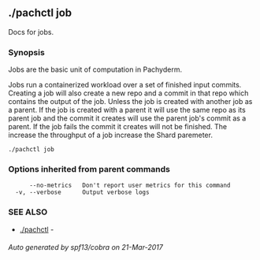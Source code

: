 ## ./pachctl job

Docs for jobs.

### Synopsis


Jobs are the basic unit of computation in Pachyderm.

Jobs run a containerized workload over a set of finished input commits.
Creating a job will also create a new repo and a commit in that repo which
contains the output of the job. Unless the job is created with another job as a
parent. If the job is created with a parent it will use the same repo as its
parent job and the commit it creates will use the parent job's commit as a
parent.
If the job fails the commit it creates will not be finished.
The increase the throughput of a job increase the Shard paremeter.


```
./pachctl job
```

### Options inherited from parent commands

```
      --no-metrics   Don't report user metrics for this command
  -v, --verbose      Output verbose logs
```

### SEE ALSO
* [./pachctl](./pachctl.md)	 - 

###### Auto generated by spf13/cobra on 21-Mar-2017
